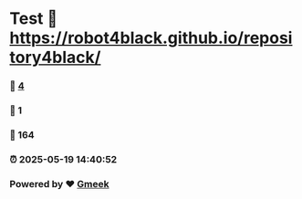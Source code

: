 # Test :link: https://robot4black.github.io/repository4black/ 
### :page_facing_up: [4](https://robot4black.github.io/repository4black//tag.html) 
### :speech_balloon: 1 
### :hibiscus: 164 
### :alarm_clock: 2025-05-19 14:40:52 
### Powered by :heart: [Gmeek](https://github.com/Meekdai/Gmeek)
